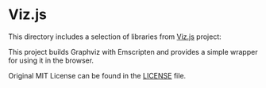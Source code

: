 # Viz.js

This directory includes a selection of libraries from
[Viz.js](https://github.com/mdaines/viz.js) project:

This project builds Graphviz with Emscripten and provides a simple wrapper for
using it in the browser.

Original MIT License can be found in the [LICENSE](LICENSE) file.